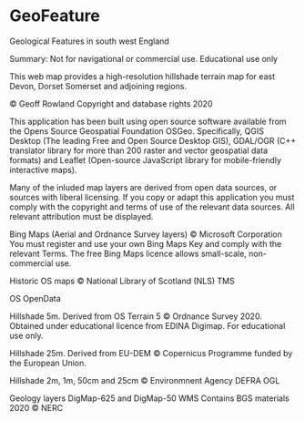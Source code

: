 # GeoFeature
Geological Features in south west England 

Summary: Not for navigational or commercial use. Educational use only

This web map provides a high-resolution hillshade terrain map for east Devon, Dorset Somerset and adjoining regions.

&copy; Geoff Rowland Copyright and database rights 2020

This application has been built using open source software available from the Opens Source Geospatial Foundation OSGeo. Specifically, QGIS Desktop (The leading Free and Open Source Desktop GIS), GDAL/OGR (C++ translator library for more than 200 raster and vector geospatial data formats) and Leaflet (Open-source JavaScript library for mobile-friendly interactive maps).

Many of the inluded map layers are derived from open data sources, or sources with liberal licensing.  If you copy or adapt this application you must comply with the copyright and terms of use of the relevant data sources. All relevant attribution must be displayed.

Bing Maps (Aerial and Ordnance Survey layers) &copy; Microsoft Corporation You must register and use your own Bing Maps Key and comply with the relevant Terms. The free Bing Maps licence allows small-scale, non-commercial use.

Historic OS maps &copy; National Library of Scotland (NLS) TMS

OS OpenData

Hillshade 5m. Derived from OS Terrain 5 &copy; Ordnance Survey 2020. Obtained under educational licence from EDINA Digimap. For educational use only.

Hillshade 25m. Derived from EU-DEM &copy; Copernicus Programme funded by the European Union.

Hillshade 2m, 1m, 50cm and 25cm  &copy; Environmnent Agency DEFRA OGL

Geology layers DigMap-625 and DigMap-50 WMS Contains BGS materials 2020 &copy; NERC


